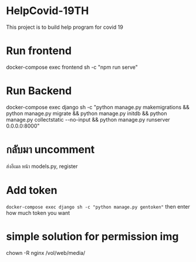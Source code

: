 # HelpCovid-19TH
This project is to build help program for covid 19

# Run frontend
docker-compose exec frontend sh -c "npm run serve"

# Run Backend
docker-compose exec django sh -c "python manage.py makemigrations && python manage.py migrate && python manage.py initdb && python manage.py collectstatic --no-input && python manage.py runserver 0.0.0.0:8000"

# กลับมา uncomment
ส่งอีเมล หน้า models.py, register

# Add token
```docker-compose exec django sh -c "python manage.py gentoken"```
then enter how much token you want

# simple solution for permission img
chown -R nginx /vol/web/media/